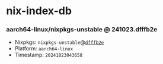 # nix-index-db
### aarch64-linux/nixpkgs-unstable @ 241023.dfffb2e
- Nixpkgs: `nixpkgs-unstable`@[`dfffb2e`](https://github.com/NixOS/nixpkgs/commit/dfffb2e7a52d29a0ef8e21ec8a0f30487b227f1a)
- Platform: `aarch64-linux`
- Timestamp: `20241023043658`
